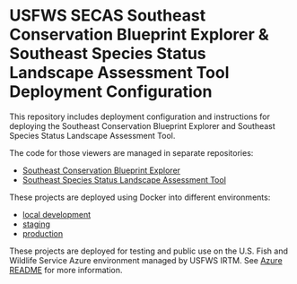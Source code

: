# USFWS SECAS Southeast Conservation Blueprint Explorer & Southeast Species Status Landscape Assessment Tool Deployment Configuration

This repository includes deployment configuration and instructions for deploying
the Southeast Conservation Blueprint Explorer and Southeast Species Status
Landscape Assessment Tool.

The code for those viewers are managed in separate repositories:

-   [Southeast Conservation Blueprint Explorer](https://github.com/astutespruce/secas-blueprint)
-   [Southeast Species Status Landscape Assessment Tool](https://github.com/astutespruce/secas-ssa)

These projects are deployed using Docker into different environments:

-   [local development](deploy/dev/README.md)
-   [staging](deploy/staging/README.md)
-   [production](deploy/production/README.md)

These projects are deployed for testing and public use on the U.S. Fish and
Wildlife Service Azure environment managed by USFWS IRTM. See [Azure README](./Azure.md)
for more information.
